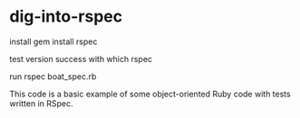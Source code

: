 # dig-into-rspec
install 
gem install rspec

test version success with
which rspec


run
rspec boat_spec.rb

This code is a basic example of some object-oriented Ruby code with tests written in RSpec.